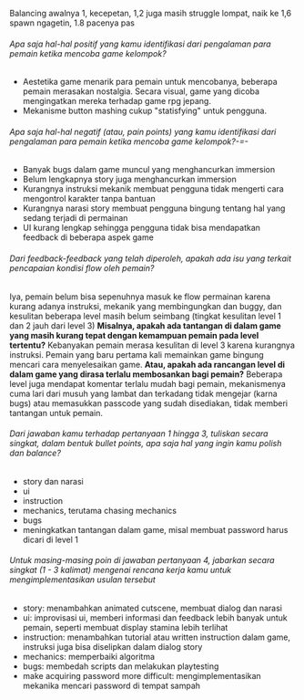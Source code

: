 Balancing awalnya 1, kecepetan, 1,2 juga masih struggle lompat, naik ke 1,6 spawn ngagetin, 1.8 pacenya pas

###### Apa saja hal-hal positif yang kamu identifikasi dari pengalaman para pemain ketika mencoba game kelompok?
- Aestetika game menarik para pemain untuk mencobanya, beberapa pemain merasakan nostalgia. Secara visual, game yang dicoba mengingatkan mereka terhadap game rpg jepang.
- Mekanisme button mashing cukup "statisfying" untuk pengguna.

###### Apa saja hal-hal negatif (atau, pain points) yang kamu identifikasi dari pengalaman para pemain ketika mencoba game kelompok?-=-
- Banyak bugs dalam game muncul yang menghancurkan immersion
- Belum lengkapnya story juga menghancurkan immersion
- Kurangnya instruksi mekanik membuat pengguna tidak mengerti cara mengontrol karakter tanpa bantuan
- Kurangnya narasi story membuat pengguna bingung tentang hal yang sedang terjadi di permainan
- UI kurang lengkap sehingga pengguna tidak bisa mendapatkan feedback di beberapa aspek game

###### Dari feedback-feedback yang telah diperoleh, apakah ada isu yang terkait pencapaian kondisi flow oleh pemain?
Iya, pemain belum bisa sepenuhnya masuk ke flow permainan karena kurang adanya instruksi, mekanik yang membingungkan dan buggy, dan kesulitan beberapa level masih belum seimbang (tingkat kesulitan level 1 dan 2 jauh dari level 3)
**Misalnya, apakah ada tantangan di dalam game yang masih kurang tepat dengan kemampuan pemain pada level tertentu?**
Kebanyakan pemain merasa kesulitan di level 3 karena kurangnya instruksi. Pemain yang baru pertama kali memainkan game bingung mencari cara menyelesaikan game.
**Atau, apakah ada rancangan level di dalam game yang dirasa terlalu membosankan bagi pemain?**
Beberapa level juga mendapat komentar terlalu mudah bagi pemain, mekanismenya cuma lari dari musuh yang lambat dan terkadang tidak mengejar (karna bugs) atau memasukkan passcode yang sudah disediakan, tidak memberi tantangan untuk pemain.

###### Dari jawaban kamu terhadap pertanyaan 1 hingga 3, tuliskan secara singkat, dalam bentuk bullet points, apa saja hal yang ingin kamu polish dan balance?
- story dan narasi
- ui
- instruction
- mechanics, terutama chasing mechanics
- bugs 
- meningkatkan tantangan dalam game, misal membuat password harus dicari di level 1

###### Untuk masing-masing poin di jawaban pertanyaan 4, jabarkan secara singkat (1 - 3 kalimat) mengenai rencana kerja kamu untuk mengimplementasikan usulan tersebut
- story: menambahkan animated cutscene, membuat dialog dan narasi
- ui: improvisasi ui, memberi informasi dan feedback lebih banyak untuk pemain, seperti membuat display stamina lebih terlihat
- instruction: menambahkan tutorial atau written instruction dalam game, instruksi juga bisa diselipkan dalam dialog story
- mechanics: memperbaiki algoritma
- bugs: membedah scripts dan melakukan playtesting
- make acquiring password more difficult: mengimplementasikan mekanika mencari password di tempat sampah
